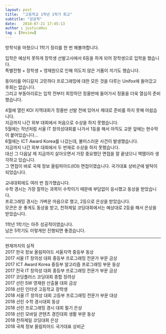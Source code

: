 ```yaml
---
layout: post
title:  "고등학교 1학년 1학기 회고"
subtitle: "성공적"
date:   2018-07-21 17:45:13
author : justiceHui
tag : [Review]
---
```



방학식을 마쳤으니 1학기 정리를 한 번 해볼까합니다.

입학은 예상치 못하게 장학생 선발고사에서 6등을 하게 되어 장학생으로 입학을 했습니다.<br>
특별전형 + 장학생 + 영재원으로 인해 의도치 않은 거품이 끼기도 했습니다.

동아리를 어디갈지 고민하다 프로그래밍에 대한 모든 것을 다루는 Unifox에 들어갔고 후회는 없습니다.<br>
그리고 부동아리로는 입학 전부터 희망하던 정올반에 들어가서 정올을 더욱 열심히 준비했습니다.

4월에 열린 KOI 지역대회가 정올반 선발 전에 있어서 제대로 준비를 하지 못해 아쉽습니다.<br>
지금까지 나간 외부 대회에서 처음으로 수상을 하지 못했습니다.<br>
5월에는 작년처럼 서울 IT 창의성대회를 나가서 1등을 해서 아직도 교문 앞에는 현수막이 붙어있습니다...<br>
6월에는 ICT Award Korea를 나갔는데, 불미스러운 사건이 발생했습니다.<br>
지금까지 나간 외부 대회에서 두 번재로 수상을 하지 못했습니다.<br>
대신 그 다음날 제 지금까지 살아오면서 가장 중요했던 면접을 잘 끝냈으니 액땜이라 생각하고 있습니다.<br>
그 면접이 바로 국제 정보 올림피아드(IOI) 면접이였습니다. 국가대표 상비군에 발탁이 되었습니다.<br>

교내대회에도 여러 번 참가했습니다.<br>
수학 경시는 가장 잘하는 과목이 수학이기 때문에 부담없이 응시했고 동상을 받았습니다.<br>
프로그래밍 경시는 가벼운 마음으로 했고, 2등으로 은상을 받았습니다.<br>
모콘은 운 좋게도 동상을 받고, 천하제일 코딩대회에서는 예상대로 2등을 해서 은상을 받았습니다.<br>

1학년 1학기는 아주 성공적이였습니다.<br>
남은 5학기도 이렇게만 진행되면 좋겠습니다.

------

현재까지의 실적<br>
2017 한국 정보 올림피아드 서울지역 중등부 동상<br>
2017 서울 IT 창의성 대회 중등부 프로그래밍 전문가 부문 금상<br>
2017 ICT Award Korea 중등부 알고리즘 프로그래밍 부문 동상<br>
2017 전국 IT 창의성 대회 중등부 프로그래밍 전문가 부문 금상<br>
2017 코딩플러스 코딩대회 종합 장려상<br>
2017 선린 SW 영재원 산출물 대회 금상<br>
2018 선린 인터넷 고등학교 장학생<br>
2018 서울 IT 창의성 대회 고등부 프로그래밍 전문가 부문 대상<br>
2018 선린 수학 경시대회 동상<br>
2018 선린 프로그래밍 경시 대회 필기 은상<br>
2018 선린 모바일 콘텐츠 경진대회 생활 부문 동상<br>
2018 천하제일 코딩대회 은상<br>
2018 국제 정보 올림피아드 국가대표 상비군<br>
